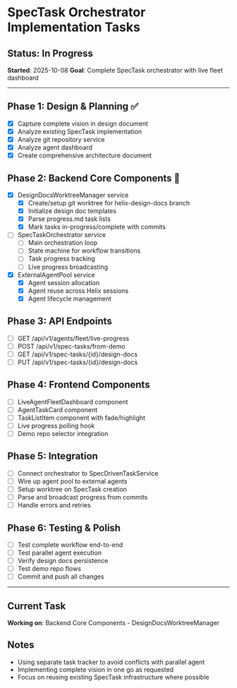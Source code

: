 # SpecTask Orchestrator Implementation Tasks

## Status: In Progress
**Started**: 2025-10-08
**Goal**: Complete SpecTask orchestrator with live fleet dashboard

---

## Phase 1: Design & Planning ✅
- [x] Capture complete vision in design document
- [x] Analyze existing SpecTask implementation
- [x] Analyze git repository service
- [x] Analyze agent dashboard
- [x] Create comprehensive architecture document

## Phase 2: Backend Core Components 🔄
- [x] DesignDocsWorktreeManager service
  - [x] Create/setup git worktree for helix-design-docs branch
  - [x] Initialize design doc templates
  - [x] Parse progress.md task lists
  - [x] Mark tasks in-progress/complete with commits
- [ ] SpecTaskOrchestrator service
  - [ ] Main orchestration loop
  - [ ] State machine for workflow transitions
  - [ ] Task progress tracking
  - [ ] Live progress broadcasting
- [x] ExternalAgentPool service
  - [x] Agent session allocation
  - [x] Agent reuse across Helix sessions
  - [x] Agent lifecycle management

## Phase 3: API Endpoints
- [ ] GET /api/v1/agents/fleet/live-progress
- [ ] POST /api/v1/spec-tasks/from-demo
- [ ] GET /api/v1/spec-tasks/{id}/design-docs
- [ ] PUT /api/v1/spec-tasks/{id}/design-docs

## Phase 4: Frontend Components
- [ ] LiveAgentFleetDashboard component
- [ ] AgentTaskCard component
- [ ] TaskListItem component with fade/highlight
- [ ] Live progress polling hook
- [ ] Demo repo selector integration

## Phase 5: Integration
- [ ] Connect orchestrator to SpecDrivenTaskService
- [ ] Wire up agent pool to external agents
- [ ] Setup worktree on SpecTask creation
- [ ] Parse and broadcast progress from commits
- [ ] Handle errors and retries

## Phase 6: Testing & Polish
- [ ] Test complete workflow end-to-end
- [ ] Test parallel agent execution
- [ ] Verify design docs persistence
- [ ] Test demo repo flows
- [ ] Commit and push all changes

---

## Current Task
**Working on**: Backend Core Components - DesignDocsWorktreeManager

## Notes
- Using separate task tracker to avoid conflicts with parallel agent
- Implementing complete vision in one go as requested
- Focus on reusing existing SpecTask infrastructure where possible
